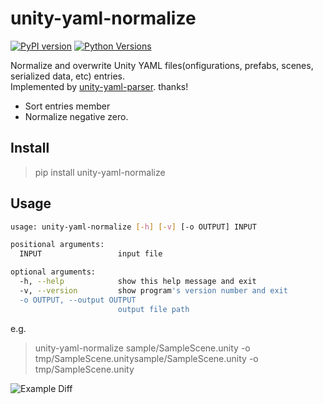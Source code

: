 # unity-yaml-normalize

[![PyPI version](https://badge.fury.io/py/unity-yaml-normalize.svg)](https://badge.fury.io/py/unity-yaml-normalize)
[![Python Versions](https://img.shields.io/pypi/pyversions/wandbox_api.svg)](https://pypi.org/project/unity-yaml-normalize/)

Normalize and overwrite Unity YAML files(onfigurations, prefabs, scenes, serialized data, etc) entries.  
Implemented by [unity-yaml-parser](https://github.com/socialpoint-labs/unity-yaml-parser). thanks!

* Sort entries member
* Normalize negative zero.

## Install

> pip install unity-yaml-normalize

## Usage

```sh
usage: unity-yaml-normalize [-h] [-v] [-o OUTPUT] INPUT

positional arguments:
  INPUT                 input file

optional arguments:
  -h, --help            show this help message and exit
  -v, --version         show program's version number and exit
  -o OUTPUT, --output OUTPUT
                        output file path
```

e.g.

> unity-yaml-normalize sample/SampleScene.unity -o tmp/SampleScene.unitysample/SampleScene.unity -o tmp/SampleScene.unity

![Example Diff](https://user-images.githubusercontent.com/1439172/115989756-dfcb9400-a5fa-11eb-8fbe-ad9f522e9c5b.png)
